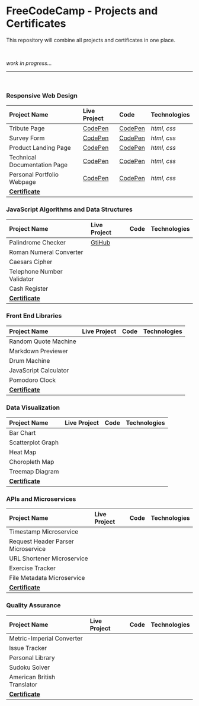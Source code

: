# FreeCodeCamp - Projects and Certificates
This repository will combine all projects and certificates in one place.

<br>

*work in progress...*

<hr>
<br>

 ### Responsive Web Design
| Project Name                  | Live Project                                         | Code                                                | Technologies |
| :---                          | :--                                                  | :---                                                | :---         |
| Tribute Page                  | [CodePen](https://codepen.io/ionescuig/full/RwWooEZ) | [CodePen](https://codepen.io/ionescuig/pen/RwWooEZ) | *html, css*  |
| Survey Form                   | [CodePen](https://codepen.io/ionescuig/full/MWaJKeJ) | [CodePen](https://codepen.io/ionescuig/pen/MWaJKeJ) | *html, css*  |
| Product Landing Page          | [CodePen](https://codepen.io/ionescuig/full/XWmMgvK) | [CodePen](https://codepen.io/ionescuig/pen/XWmMgvK) | *html, css*  |
| Technical Documentation Page  | [CodePen](https://codepen.io/ionescuig/full/GRpmbzv) | [CodePen](https://codepen.io/ionescuig/pen/GRpmbzv) | *html, css*  |
| Personal Portfolio Webpage    | [CodePen](https://codepen.io/ionescuig/full/abvwOVG) | [CodePen](https://codepen.io/ionescuig/pen/abvwOVG) | *html, css*  |
| **[Certificate](https://raw.githubusercontent.com/ionescuig/freecodecamp-projects-and-certificates/master/Responsive%20Web%20Design/freeCodeCamp%20Certificate%20Responsive%20Web%20Design.png)** ||||


 ### JavaScript Algorithms and Data Structures
| Project Name                  | Live Project                                         | Code                                                | Technologies |
| :---                          | :--                                                  | :---                                                | :---         |
| Palindrome Checker            | [GtiHub](https://github.com/ionescuig/freecodecamp-projects-and-certificates/blob/master/JavaScript%20Algorithms%20and%20Data%20Structures/Palindrome%20Checker/palindrome.js) |  |  |
| Roman Numeral Converter       |  |  |  |
| Caesars Cipher                |  |  |  |
| Telephone Number Validator    |  |  |  |
| Cash Register                 |  |  |  |
| **[Certificate](https://raw.githubusercontent.com/ionescuig/freecodecamp-projects-and-certificates/master/JavaScript%20Algorithms%20and%20Data%20Structures/freeCodeCamp%20Certificate%20JavaScript%20Algorithms%20and%20Data%20Structures.png)** ||||


 ### Front End Libraries
| Project Name                  | Live Project                                         | Code                                                | Technologies |
| :---                          | :--                                                  | :---                                                | :---         |
| Random Quote Machine          |  |  |  |
| Markdown Previewer            |  |  |  |
| Drum Machine                  |  |  |  |
| JavaScript Calculator         |  |  |  |
| Pomodoro Clock                |  |  |  |
| **[Certificate](https://raw.githubusercontent.com/ionescuig/freecodecamp-projects-and-certificates/master/Front%20End%20Libraries/freecodecamp%20Certificate%20Front%20End%20Libraries.png)** ||||


 ### Data Visualization
| Project Name                  | Live Project                                         | Code                                                | Technologies |
| :---                          | :--                                                  | :---                                                | :---         |
| Bar Chart                     |  |  |  |
| Scatterplot Graph             |  |  |  |
| Heat Map                      |  |  |  |
| Choropleth Map                |  |  |  |
| Treemap Diagram               |  |  |  |
| **[Certificate](https://raw.githubusercontent.com/ionescuig/freecodecamp-projects-and-certificates/master/Data%20Visualization/freeCode%20Camp%20Certificate%20Data%20Visualization.png)** ||||


 ### APIs and Microservices
| Project Name                       | Live Project                                         | Code                                                | Technologies |
| :---                               | :--                                                  | :---                                                | :---         |
| Timestamp Microservice             |  |  |  |
| Request Header Parser Microservice |  |  |  |
| URL Shortener Microservice         |  |  |  |
| Exercise Tracker                   |  |  |  |
| File Metadata Microservice         |  |  |  |
| **[Certificate](https://raw.githubusercontent.com/ionescuig/freecodecamp-projects-and-certificates/master/APIs%20and%20Microservices/freeCodeCamp%20Certificate%20APIs%20and%20Microservices.png)** ||||


 ### Quality Assurance
| Project Name                  | Live Project                                         | Code                                                | Technologies |
| :---                          | :--                                                  | :---                                                | :---         |
| Metric-Imperial Converter     |  |  |  |
| Issue Tracker                 |  |  |  |
| Personal Library              |  |  |  |
| Sudoku Solver                 |  |  |  |
| American British Translator   |  |  |  |
| **[Certificate](https://raw.githubusercontent.com/ionescuig/freecodecamp-projects-and-certificates/master/Quality%20Assurance/freecodecamp%20Certificate%20Quality%20Assurance.png)** ||||
